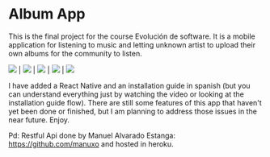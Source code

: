 # Album App

This is the final project for the course Evolución de software. It is a mobile application for listening to music and letting unknown artist to upload their own albums for the community to listen.

<img src="https://media.giphy.com/media/8meyh0VvSA6lhH1ohi/giphy.gif"/> | <img src="https://media.giphy.com/media/1xkupQ2FfGMuecgCA1/giphy.gif"/> | <img src="https://media.giphy.com/media/igI1WJX1XkYpmY81mZ/giphy.gif"/> | <img src="https://media.giphy.com/media/9MJ6dI2R7n7Xzlp5oK/giphy.gif"/> | <img src="https://media.giphy.com/media/ef54Y2Cl9JsNM23gPX/giphy.gif"/>

I have added a React Native and an installation guide in spanish (but you can understand everything just by watching the video or looking at the installation guide flow). There are still some features of this app that haven't yet been done or finished, but I am planning to address those issues in the near future. Enjoy.

Pd: Restful Api done by Manuel Alvarado Estanga: https://github.com/manuxo and hosted in heroku.
